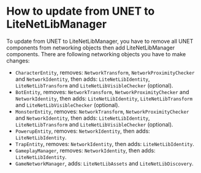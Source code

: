 # How to update from UNET to LiteNetLibManager

To update from UNET to LiteNetLibManager, you have to remove all UNET components from networking objects then add LiteNetLibManager components. There are following networking objects you have to make changes:

* `CharacterEntity`, removes: `NetworkTransform`, `NetworkProximityChecker` and `NetworkIdentity`, then adds: `LiteNetLibIdentity`, `LiteNetLibTransform` and `LiteNetLibVisibleChecker` (optional).
* `BotEntity`, removes: `NetworkTransform`, `NetworkProximityChecker` and `NetworkIdentity`, then adds: `LiteNetLibIdentity`, `LiteNetLibTransform` and `LiteNetLibVisibleChecker` (optional).
* `MonsterEntity`, removes: `NetworkTransform`, `NetworkProximityChecker` and `NetworkIdentity`, then adds: `LiteNetLibIdentity`, `LiteNetLibTransform` and `LiteNetLibVisibleChecker` (optional).
* `PowerupEntity`, removes: `NetworkIdentity`, then adds: `LiteNetLibIdentity`.
* `TrapEntity`, removes: `NetworkIdentity`, then adds: `LiteNetLibIdentity`.
* `GameplayManager`, removes: `NetworkIdentity`, then adds: `LiteNetLibIdentity`.
* `GameNetworkManager`, adds: `LiteNetLibAssets` and `LiteNetLibDiscovery`.